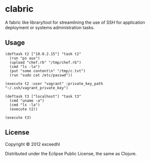 # clabric

A fabric like library/tool for streamlining the use of SSH for
application deployment or systems administration tasks.

## Usage

    (deftask t2 ["10.0.2.15"] "task t2"
      (run "ps aux")
      (upload "chef.rb" "/tmp/chef.rb")
      (cmd "ls -la")
      (put "some content\n" "/tmp/c.txt")
      (run "sudo cat /etc/passwd"))

    (execute t2 :user "vagrant" :private_key_path "~/.ssh/vagrant_private_key")

    (deftask t3 ["localhost"] "task t3"
      (cmd "uname -a")
      (cmd "ls -la")
      (execute t2))

    (execute t3)


## License

Copyright © 2012 exceedhl

Distributed under the Eclipse Public License, the same as Clojure.
